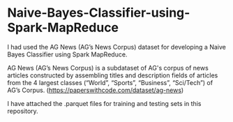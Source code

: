 # Naive-Bayes-Classifier-using-Spark-MapReduce

I had used the AG News (AG’s News Corpus) dataset for developing a Naive Bayes Classifier using Spark MapReduce.

AG News (AG’s News Corpus) is a subdataset of AG's corpus of news articles constructed by assembling titles and description fields of articles from the 4 largest classes (“World”, “Sports”, “Business”, “Sci/Tech”) of AG’s Corpus. (https://paperswithcode.com/dataset/ag-news)

I have attached the .parquet files for training and testing sets in this repository.

